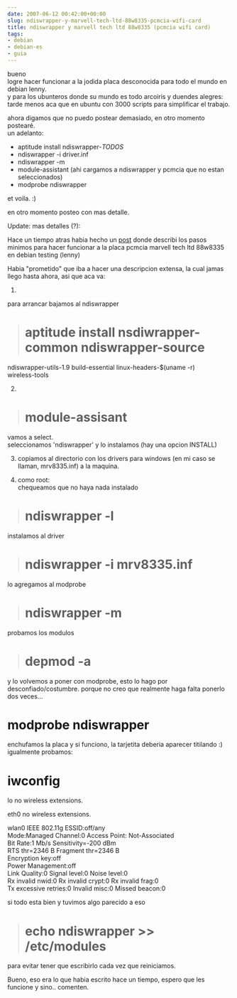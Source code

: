 ```yaml
---  
date: 2007-06-12 00:42:00+00:00  
slug: ndiswrapper-y-marvell-tech-ltd-88w8335-pcmcia-wifi-card  
title: ndiswrapper y marvell tech ltd 88w8335 (pcmcia wifi card)  
tags:  
- debian  
- debian-es  
- guia  
---  
```

  
bueno    
logre hacer funcionar a la jodida placa desconocida para todo el mundo en debian lenny.    
y para los ubunteros donde su mundo es todo arcoiris y duendes alegres: tarde menos aca que en ubuntu con 3000 scripts para simplificar el trabajo.    
    
ahora digamos que no puedo postear demasiado, en otro momento postearé.    
un adelanto:    
    
* aptitude install ndiswrapper-*TODOS*    
* ndiswrapper -i driver.inf    
* ndiswrapper -m    
* module-assistant  (ahi cargamos a ndiswrapper y pcmcia que no estan seleccionados)    
* modprobe ndiswrapper    
    
et voila. :)    
    
en otro momento posteo con mas detalle.    
  
Update: mas detalles (?):  
  
Hace un tiempo atras habia hecho un [post](http://terminaldelmal.wordpress.com/2007/06/12/ndiswrapper-y-marvell-tech-ltd-88w8335-pcmcia-wifi-card) donde describi los pasos minimos para hacer funcionar a la placa pcmcia marvell tech ltd 88w8335 en debian testing (lenny)    
    
Habia "prometido" que iba a hacer una descripcion extensa, la cual jamas llego hasta ahora, asi que aca va:    
    
1.    
para arrancar bajamos al ndiswrapper    
  
  
> # aptitude install nsdiwrapper-common ndiswrapper-source    
ndiswrapper-utils-1.9 build-essential linux-headers-$(uname -r)    
wireless-tools  
  
   
    
2.    
  
  
> # module-assisant  
  
   
vamos a select.    
seleccionamos 'ndiswrapper' y lo instalamos (hay una opcion INSTALL)    
    
3. copiamos al directorio con los drivers para windows (en mi caso se    
llaman, mrv8335.inf) a la maquina.    
    
    
4. como root:    
chequeamos que no haya nada instalado    
  
  
> # ndiswrapper -l  
  
   
instalamos al driver    
  
  
> # ndiswrapper -i mrv8335.inf  
  
   
lo agregamos al modprobe    
  
  
> # ndiswrapper -m  
  
   
probamos los modulos    
  
  
> # depmod -a  
  
   
y lo volvemos a poner con modprobe, esto lo hago por desconfiado/costumbre. porque no creo que realmente haga falta ponerlo dos veces...    
# modprobe ndiswrapper    
    
enchufamos la placa y si funciono, la tarjetita deberia aparecer titilando :)    
igualmente probamos:    
  
  
>    
# iwconfig    
lo        no wireless extensions.    
    
eth0      no wireless extensions.    
    
wlan0     IEEE 802.11g  ESSID:off/any    
        Mode:Managed  Channel:0  Access Point: Not-Associated    
        Bit Rate:1 Mb/s   Sensitivity=-200 dBm    
        RTS thr=2346 B   Fragment thr=2346 B    
        Encryption key:off    
        Power Management:off    
        Link Quality:0  Signal level:0  Noise level:0    
        Rx invalid nwid:0  Rx invalid crypt:0  Rx invalid frag:0    
        Tx excessive retries:0  Invalid misc:0   Missed beacon:0  
  
   
    
    
    
si todo esta bien y tuvimos algo parecido a eso    
  
  
> # echo ndiswrapper >> /etc/modules  
  
   
para evitar tener que escribirlo cada vez que reiniciamos.    
    
    
    
Bueno, eso era lo que habia escrito hace un tiempo, espero que les funcione y sino.. comenten.  
